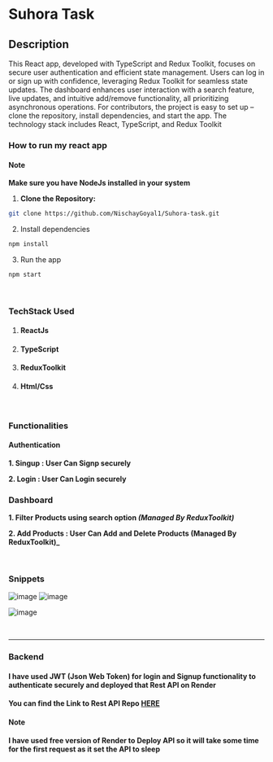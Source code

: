 # Suhora Task

## Description
This React app, developed with TypeScript and Redux Toolkit, focuses on secure user authentication and efficient state management. Users can log in or sign up with confidence, leveraging Redux Toolkit for seamless state updates. The dashboard enhances user interaction with a search feature, live updates, and intuitive add/remove functionality, all prioritizing asynchronous operations. For contributors, the project is easy to set up – clone the repository, install dependencies, and start the app. The technology stack includes React, TypeScript, and Redux Toolkit

### How to run my react app
#### Note
**Make sure you have NodeJs installed in your system**
1. **Clone the Repository:**
```bash
git clone https://github.com/NischayGoyal1/Suhora-task.git
   ```
2. Install dependencies
```bash
npm install
```
3. Run the app
```bash
npm start
```
<br/>

### TechStack Used
1. #### ReactJs
2. #### TypeScript
3. #### ReduxToolkit
4. #### Html/Css

<br/>

### Functionalities

#### Authentication
**1. Singup : User Can Signp securely**

**2. Login  : User Can Login securely**

### Dashboard

**1. Filter Products using search option _(Managed By ReduxToolkit)_**

**2. Add Products : User Can Add and Delete Products (Managed By ReduxToolkit)_**

<br />

### Snippets
![image](https://github.com/llaske/sugarizer/assets/81116984/569371c0-7452-41a7-81a6-ed4955eab1b7) ![image](https://github.com/llaske/sugarizer/assets/81116984/5ac9b513-81e4-4ca8-a74a-efc0f7184449)

![image](https://github.com/llaske/sugarizer/assets/81116984/2fc6cb02-3ff9-4fc8-8e57-94e8905f5bad)

<br/>

 ---
 
### Backend
#### I have used **JWT (Json Web Token)** for login and Signup functionality to authenticate securely and deployed that **Rest API** on Render

#### You can find the Link to Rest API Repo [HERE](https://github.com/NischayGoyal1/Suhora-Api)

#### Note 
**I have used free version of Render to Deploy API so it will take some time for the first request as it set the API to sleep**


